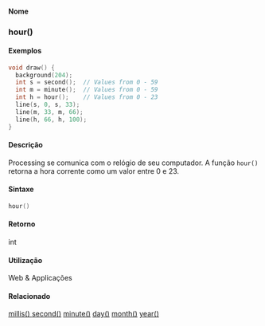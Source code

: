 
#### Nome
### hour()

#### Exemplos

```pde
void draw() { 
  background(204); 
  int s = second();  // Values from 0 - 59 
  int m = minute();  // Values from 0 - 59 
  int h = hour();    // Values from 0 - 23 
  line(s, 0, s, 33); 
  line(m, 33, m, 66); 
  line(h, 66, h, 100); 
} 

```



#### Descrição
Processing se comunica com o relógio de seu computador. A função `hour()` retorna a hora corrente como um valor entre 0 e 23.

#### Sintaxe
```pde
hour()

```

#### Retorno

	
int

#### Utilização

	
Web & Applicações

#### Relacionado
[millis() ](millis_
)
[second()](second_
)
[minute()](minute_
)
[day()](day_
)
[month()](month_
)
[year()](year_
)

